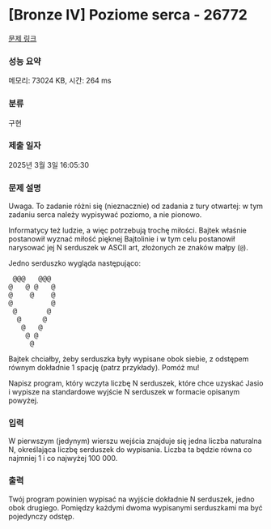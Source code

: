 # [Bronze IV] Poziome serca - 26772 

[문제 링크](https://www.acmicpc.net/problem/26772) 

### 성능 요약

메모리: 73024 KB, 시간: 264 ms

### 분류

구현

### 제출 일자

2025년 3월 3일 16:05:30

### 문제 설명

<p>Uwaga. To zadanie różni się (nieznacznie) od zadania z tury otwartej: w tym zadaniu serca należy wypisywać poziomo, a nie pionowo.</p>

<p>Informatycy też ludzie, a więc potrzebują trochę miłości. Bajtek właśnie postanowił wyznać miłość pięknej Bajtolinie i w tym celu postanowił narysować jej N serduszek w ASCII art, złożonych ze znaków małpy (<code>@</code>).</p>

<p>Jedno serduszko wygląda następująco:</p>

<pre> @@@   @@@ 
@   @ @   @
@    @    @
@         @
 @       @ 
  @     @  
   @   @   
    @ @    
     @     
</pre>

<p>Bajtek chciałby, żeby serduszka były wypisane obok siebie, z odstępem równym dokładnie 1 spację (patrz przykłady). Pomóż mu!</p>

<p>Napisz program, który wczyta liczbę N serduszek, które chce uzyskać Jasio i wypisze na standardowe wyjście N serduszek w formacie opisanym powyżej.</p>

### 입력 

 <p>W pierwszym (jedynym) wierszu wejścia znajduje się jedna liczba naturalna N, określająca liczbę serduszek do wypisania. Liczba ta będzie równa co najmniej 1 i co najwyżej 100 000.</p>

### 출력 

 <p>Twój program powinien wypisać na wyjście dokładnie N serduszek, jedno obok drugiego. Pomiędzy każdymi dwoma wypisanymi serduszkami ma być pojedynczy odstęp.</p>

